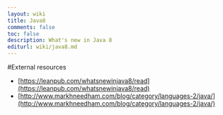 ```yaml
---
layout: wiki
title: Java8
comments: false
toc: false
description: What's new in Java 8
editurl: wiki/java8.md
---
```


#External resources

 * [https://leanpub.com/whatsnewinjava8/read](https://leanpub.com/whatsnewinjava8/read)
 * [http://www.markhneedham.com/blog/category/languages-2/java/](http://www.markhneedham.com/blog/category/languages-2/java/)